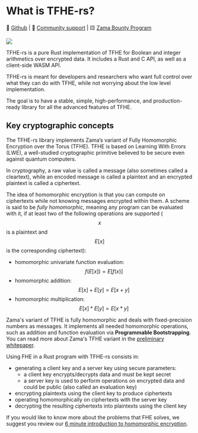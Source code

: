 # What is TFHE-rs?

📁 [Github](https://github.com/zama-ai/tfhe-rs) | 💛 [Community support](https://zama.ai/community) | 🟨 [Zama Bounty Program](https://github.com/zama-ai/bounty-program)

![](\_static/tfhe-rs-doc-home.png)

TFHE-rs is a pure Rust implementation of TFHE for Boolean and integer arithmetics over encrypted data. It includes a Rust and C API, as well as a client-side WASM API.

TFHE-rs is meant for developers and researchers who want full control over what they can do with TFHE, while not worrying about the low level implementation.

The goal is to have a stable, simple, high-performance, and production-ready library for all the advanced features of TFHE.

## Key cryptographic concepts

The TFHE-rs library implements Zama’s variant of Fully Homomorphic Encryption over the Torus (TFHE). TFHE is based on Learning With Errors (LWE), a well-studied cryptographic primitive believed to be secure even against quantum computers.

In cryptography, a raw value is called a message (also sometimes called a cleartext), while an encoded message is called a plaintext and an encrypted plaintext is called a ciphertext.

The idea of homomorphic encryption is that you can compute on ciphertexts while not knowing messages encrypted within them. A scheme is said to be _fully homomorphic_, meaning any program can be evaluated with it, if at least two of the following operations are supported ($$x$$is a plaintext and $$E[x]$$ is the corresponding ciphertext):

* homomorphic univariate function evaluation: $$f(E[x]) = E[f(x)]$$
* homomorphic addition: $$E[x] + E[y] = E[x + y]$$
* homomorphic multiplication: $$E[x] * E[y] = E[x * y]$$

Zama's variant of TFHE is fully homomorphic and deals with fixed-precision numbers as messages. It implements all needed homomorphic operations, such as addition and function evaluation via **Programmable Bootstrapping**. You can read more about Zama's TFHE variant in the [preliminary whitepaper](https://whitepaper.zama.ai/).

Using FHE in a Rust program with TFHE-rs consists in:

* generating a client key and a server key using secure parameters:
  * a client key encrypts/decrypts data and must be kept secret
  * a server key is used to perform operations on encrypted data and could be public (also called an evaluation key)
* encrypting plaintexts using the client key to produce ciphertexts
* operating homomorphically on ciphertexts with the server key
* decrypting the resulting ciphertexts into plaintexts using the client key

If you would like to know more about the problems that FHE solves, we suggest you review our [6 minute introduction to homomorphic encryption](https://6min.zama.ai/).
